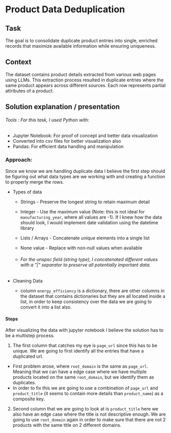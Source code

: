 # Product Data Deduplication
## Task

The goal is to consolidate duplicate product entries into single, enriched records that maximize available information 
while ensuring uniqueness.

## Context

The dataset contains product details extracted from various web pages using LLMs. 
This extraction process resulted in duplicate entries where the same product appears across different sources.
Each row represents partial attributes of a product.

## Solution explanation / presentation

###### Tools : For this task, I used Python with:
* Jupyter Notebook: For proof of concept and better data visualization
* Converted into csv files for better visualization also
* Pandas: For efficient data handling and manipulation

### Approach: 


Since we know we are handling duplicate data I believe the first step should be figuring out what data types are we 
working with and creating a function to properly merge the rows.
  * Types of data
    * Strings - Preserve the longest string to retain maximum detail
    * Integer - Use the maximum value (Note: this is not ideal for `manufacturing_year`, where all values are -1). 
    If I knew how the data should look, I would implement date validation using the datetime library
    * Lists / Arrays - Concatenate unique elements into a single list 
    * None value - Replace with non-null values when available

    * ###### For the unspsc field (string type), I concatenated different values with a "|" separator to preserve all potentially important data.

  * Cleaning Data
    * column `energy_efficiency` is a dictionary, there are other columns in the dataset that contains dictionaries but 
    they are all located inside a list, in order to keep consistency over the data we are going to convert it into a list also.

#### Steps
After visualizing the data with jupyter notebook I believe the solution has to be a multistep process.

1. The first column that catches my eye is `page_url` since this has to be unique. 
We are going to first identify all the entries that have a duplicated url.

  * First problem arose, where `root_domain` is the same as `page_url`. Meaning that we can have a edge case where we
have   multiple products located on the same `root_domain`, but we identify them as duplicates.
  * In order to fix this we are going to use a combination of `page_url` and `product_title` 
(it seems to contain more details than `product_name`) as a composite key.
  
2. Second column that we are going to look at is `product_title` here we also have an edge case where the title is not 
descriptive enough. We are going to use `root_domain` again in order to make sure that there are not 2 products with the
same title on 2 different domains.

  
